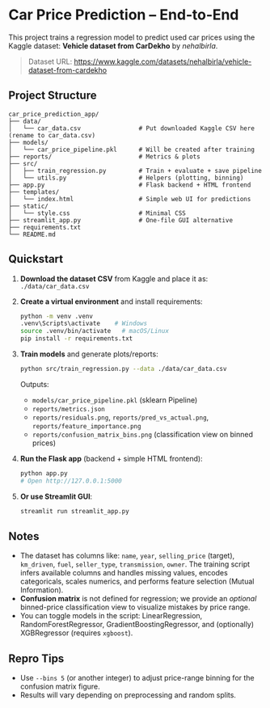 # Car Price Prediction – End‑to‑End

This project trains a regression model to predict used car prices using the Kaggle dataset:
**Vehicle dataset from CarDekho** by *nehalbirla*.

> Dataset URL: https://www.kaggle.com/datasets/nehalbirla/vehicle-dataset-from-cardekho

## Project Structure

```
car_price_prediction_app/
├── data/
│   └── car_data.csv                # Put downloaded Kaggle CSV here (rename to car_data.csv)
├── models/
│   └── car_price_pipeline.pkl      # Will be created after training
├── reports/                        # Metrics & plots
├── src/
│   ├── train_regression.py         # Train + evaluate + save pipeline
│   └── utils.py                    # Helpers (plotting, binning)
├── app.py                          # Flask backend + HTML frontend
├── templates/
│   └── index.html                  # Simple web UI for predictions
├── static/
│   └── style.css                   # Minimal CSS
├── streamlit_app.py                # One-file GUI alternative
├── requirements.txt
└── README.md
```

## Quickstart

1. **Download the dataset CSV** from Kaggle and place it as:
   `./data/car_data.csv`

2. **Create a virtual environment** and install requirements:
   ```bash
   python -m venv .venv
   .venv\Scripts\activate    # Windows
   source .venv/bin/activate   # macOS/Linux
   pip install -r requirements.txt
   ```

3. **Train models** and generate plots/reports:
   ```bash
   python src/train_regression.py --data ./data/car_data.csv
   ```

   Outputs:
   - `models/car_price_pipeline.pkl` (sklearn Pipeline)
   - `reports/metrics.json`
   - `reports/residuals.png`, `reports/pred_vs_actual.png`, `reports/feature_importance.png`
   - `reports/confusion_matrix_bins.png` (classification view on binned prices)

4. **Run the Flask app** (backend + simple HTML frontend):
   ```bash
   python app.py
   # Open http://127.0.0.1:5000
   ```

5. **Or use Streamlit GUI**:
   ```bash
   streamlit run streamlit_app.py
   ```

## Notes

- The dataset has columns like: `name`, `year`, `selling_price` (target), `km_driven`, `fuel`, `seller_type`, `transmission`, `owner`. The training script infers available columns and handles missing values, encodes categoricals, scales numerics, and performs feature selection (Mutual Information).
- **Confusion matrix** is not defined for regression; we provide an *optional* binned-price classification view to visualize mistakes by price range.
- You can toggle models in the script: LinearRegression, RandomForestRegressor, GradientBoostingRegressor, and (optionally) XGBRegressor (requires `xgboost`).

## Repro Tips

- Use `--bins 5` (or another integer) to adjust price-range binning for the confusion matrix figure.
- Results will vary depending on preprocessing and random splits.
